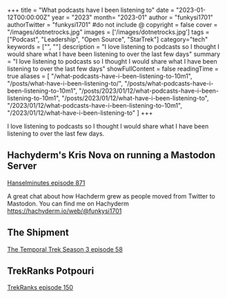 +++
title = "What podcasts have I been listening to"
date = "2023-01-12T00:00:00Z"
year = "2023"
month= "2023-01"
author = "funkysi1701"
authorTwitter = "funkysi1701" #do not include @
copyright = false
cover = "/images/dotnetrocks.jpg"
images = ['/images/dotnetrocks.jpg']
tags = ["Podcast", "Leadership", "Open Source", "StarTrek"]
category="tech"
keywords = ["", ""]
description = "I love listening to podcasts so I thought I would share what I have been listening to over the last few days"
summary = "I love listening to podcasts so I thought I would share what I have been listening to over the last few days"
showFullContent = false
readingTime = true
aliases = [
    "/what-podcasts-have-i-been-listening-to-10m1",
    "/posts/what-have-i-been-listening-to/",
    "/posts/what-podcasts-have-i-been-listening-to-10m1",
    "/posts/2023/01/12/what-podcasts-have-i-been-listening-to-10m1",
    "/posts/2023/01/12/what-have-i-been-listening-to",
    "/2023/01/12/what-podcasts-have-i-been-listening-to-10m1",
    "/2023/01/12/what-have-i-been-listening-to"
]
+++

I love listening to podcasts so I thought I would share what I have been listening to over the last few days.


## Hachyderm's Kris Nova on running a Mastodon Server

[Hanselminutes episode 871](https://hanselminutes.com/872/hachyderms-kris-nova-on-running-a-mastodon-server)

A great chat about how Hachderm grew as people moved from Twitter to Mastodon. You can find me on Hachyderm https://hachyderm.io/web/@funkysi1701

## The Shipment

[The Temporal Trek Season 3 episode 58](https://podcasts.apple.com/gb/podcast/the-temporal-trek-podcast-season-3-episode-59-the-shipment/id1499160640?i=1000591042656)

## TrekRanks Potpouri

[TrekRanks episode 150](https://www.trekranks.com/trekranks-podcast)
